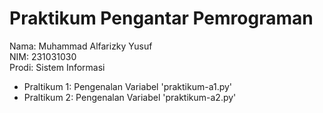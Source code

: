 # Praktikum Pengantar Pemrograman
<div> Nama: Muhammad Alfarizky Yusuf </div>
<div> NIM: 231031030</div>
<div>Prodi: Sistem Informasi</div>

* Praltikum 1: Pengenalan Variabel 'praktikum-a1.py'
* Praltikum 2: Pengenalan Variabel 'praktikum-a2.py'
